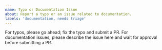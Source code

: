 ```yaml
---
name: Typo or Documentation Issue
about: Report a typo or an issue related to documentation.
labels: 'documentation, needs triage'
---
```


For typos, please go ahead; fix the typo and submit a PR. For documentation issues, please describe the issue here and wait for approval before submitting a PR.
